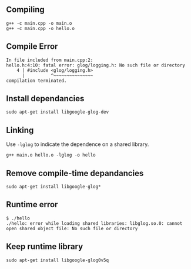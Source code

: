 ## Compiling

```
g++ -c main.cpp -o main.o
g++ -c main.cpp -o hello.o
```

## Compile Error

```
In file included from main.cpp:2:
hello.h:4:10: fatal error: glog/logging.h: No such file or directory
    4 | #include <glog/logging.h>
      |          ^~~~~~~~~~~~~~~~
compilation terminated.
```

## Install dependancies

```
sudo apt-get install libgoogle-glog-dev
```

## Linking

Use `-lglog` to indicate the dependence on a shared library.

```
g++ main.o hello.o -lglog -o hello
```

## Remove compile-time depandancies

```
sudo apt-get install libgoogle-glog*
```

## Runtime error

```
$ ./hello 
./hello: error while loading shared libraries: libglog.so.0: cannot open shared object file: No such file or directory
```

## Keep runtime library

```
sudo apt-get install libgoogle-glog0v5q
```
